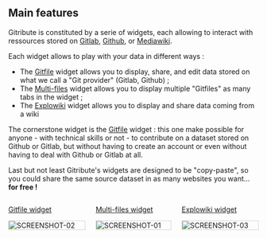 ## Main features

<!-- 🚧  &nbsp; `Redaction in progress...` -->

Gitribute is constituted by a serie of widgets, each allowing to interact with ressources stored on [Gitlab](https://gitlab.com/), [Github](https://github.com/), or [Mediawiki](https://www.mediawiki.org/wiki/MediaWiki).

Each widget allows to play with your data in different ways :

- The [Gitfile](/docs-gitfile) widget allows you to display, share, and edit data stored on what we call a "Git provider" (Gitlab, Github) ;
- The [Multi-files](/docs-multi-files) widget allows you to display multiple "Gitfiles" as many tabs in the widget ;
- The [Explowiki](/docs-explowiki) widget allows you to display and share data coming from a wiki  

The cornerstone widget is the [Gitfile](/docs-gitfile) widget : this one make possible for anyone - with technical skills or not - to contribute on a dataset stored on Github or Gitlab, but without having to create an account or even without having to deal with Github or Gitlab at all.

Last but not least Gitribute's widgets are designed to be "copy-paste", so you could share the same source dataset in as many websites you want... **for free !**

<div class="columns is-multiline is-8 is-centered mt-0 mb-4">
  <div class="column is-4 has-text-centered">
    <p class="has-text-weight-bold">
      <a href="/docs-gitfile">
        Gitfile widget
      </a>
    </p>
    <div style="border: thin solid lightgrey;">
      <img
        src="https://raw.githubusercontent.com/multi-coop/gitribute-documentation-content/main/images/screenshots/gitfile-md-edit-01.png"
        alt="SCREENSHOT-02"
      />
    </div>
  </div>
  <div class="column is-4 has-text-centered">
    <p class="has-text-weight-bold">
      <a href="/docs-multi-files">
        Multi-files widget
      </a>
    </p>
    <div style="border: thin solid lightgrey;">
      <img
        src="https://raw.githubusercontent.com/multi-coop/gitribute-documentation-content/main/images/screenshots/multifiles-preview-01.png"
        alt="SCREENSHOT-01"
      />
    </div>
  </div>
  <div class="column is-4 has-text-centered">
    <p class="has-text-weight-bold">
      <a href="/docs-explowiki">
        Explowiki widget
      </a>
    </p>
    <div style="border: thin solid lightgrey;">
      <img
        src="https://raw.githubusercontent.com/multi-coop/gitribute-documentation-content/main/images/screenshots/explowiki-preview-01.png"
        alt="SCREENSHOT-03"
      />
      </div>
  </div>
</div>

